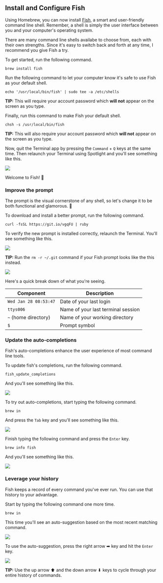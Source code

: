 ## Install and Configure Fish

Using Homebrew, you can now install [Fish](https://fishshell.com/), a smart and user-friendly command line shell. Remember, a shell is simply the user interface between you and your computer's operating system.

There are many command line shells availabe to choose from, each with their own strengths. Since it's easy to switch back and forth at any time, I recommend you give Fish a try.

To get started, run the following command.

```
brew install fish
```

Run the following command to let your computer know it's safe to use Fish as your default shell.

```
echo '/usr/local/bin/fish' | sudo tee -a /etc/shells
```

**TIP:** This will require your account password which **will not** appear on the screen as you type.

Finally, run this command to make Fish your default shell.

```
chsh -s /usr/local/bin/fish
```

**TIP:** This will also require your account password which **will not** appear on the screen as you type.

Now, quit the Terminal app by pressing the `Command` + `Q` keys at the same time. Then relaunch your Terminal using Spotlight and you'll see something like this.

![](https://students-gschool-production.s3.amazonaws.com/uploads/asset/file/23/fish-shell.png)

Welcome to Fish! :tropical_fish:

### Improve the prompt

The prompt is the visual cornerstone of any shell, so let's change it to be both functional and glamorous. :nail_care:

To download and install a better prompt, run the following command.

```
curl -fsSL https://git.io/vgqFU | ruby
```

To verify the new prompt is installed correctly, relaunch the Terminal. You'll see something like this.

![](https://students-gschool-production.s3.amazonaws.com/uploads/asset/file/24/fish-prompt.png)

**TIP:** Run the `rm -r ~/.git` command if your Fish prompt looks like the this instead.

![](https://students-gschool-production.s3.amazonaws.com/uploads/asset/file/25/fish-git.png)

Here's a quick break down of what you're seeing.

| Component             | Description                            |
| --------------------- | -------------------------------------- |
| `Wed Jan 28 08:53:47` | Date of your last login                |
| `ttys006`             | Name of your last terminal session     |
| `~` (home directory)  | Name of your working directory         |
| `$`                   | Prompt symbol                          |

### Update the auto-completions

Fish's auto-completions enhance the user experience of most command line tools.

To update fish's completions, run the following command.

```
fish_update_completions
```

And you'll see something like this.

![](https://students-gschool-production.s3.amazonaws.com/uploads/asset/file/26/fish-autocompletions.png)

To try out auto-completions, start typing the following command.

```
brew in
```

And press the `Tab` key and you'll see something like this.

![](https://students-gschool-production.s3.amazonaws.com/uploads/asset/file/27/fish-autocomplete-2.png)

Finish typing the following command and press the `Enter` key.

```
brew info fish
```

And you'll see something like this.

![](https://students-gschool-production.s3.amazonaws.com/uploads/asset/file/28/fish-autocomplete-3.png)

### Leverage your history

Fish keeps a record of every command you've ever run. You can use that history to your advantage.

Start by typing the following command one more time.

```
brew in
```

This time you'll see an auto-suggestion based on the most recent matching command.

![](https://students-gschool-production.s3.amazonaws.com/uploads/asset/file/29/fish-tab-complete.png)

To use the auto-suggestion, press the right arrow ➡ key and hit the `Enter` key.

![](https://students-gschool-production.s3.amazonaws.com/uploads/asset/file/30/fish-tab-completion-2.png)

**TIP:** Use the up arrow ⬆ and the down arrow ⬇ keys to cycle through your entire history of commands.
